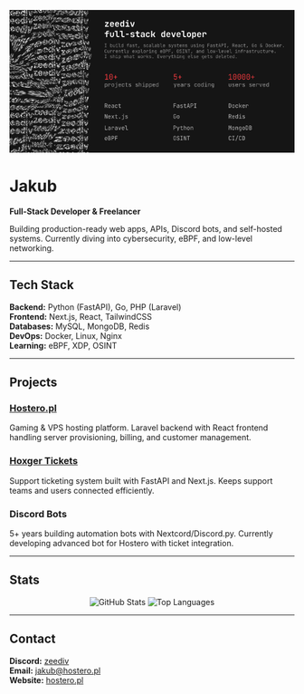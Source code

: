 <p align="center">
  <img src=".github/images/banner.png" alt="zeediv banner" />
</p>

# Jakub

**Full-Stack Developer & Freelancer**

Building production-ready web apps, APIs, Discord bots, and self-hosted systems. Currently diving into cybersecurity, eBPF, and low-level networking.

---

## Tech Stack

**Backend:** Python (FastAPI), Go, PHP (Laravel)  
**Frontend:** Next.js, React, TailwindCSS  
**Databases:** MySQL, MongoDB, Redis  
**DevOps:** Docker, Linux, Nginx  
**Learning:** eBPF, XDP, OSINT

---

## Projects

### [Hostero.pl](https://hostero.pl)
Gaming & VPS hosting platform. Laravel backend with React frontend handling server provisioning, billing, and customer management.

### [Hoxger Tickets](https://tickets.hoxger.pl)
Support ticketing system built with FastAPI and Next.js. Keeps support teams and users connected efficiently.

### Discord Bots
5+ years building automation bots with Nextcord/Discord.py. Currently developing advanced bot for Hostero with ticket integration.

---

## Stats

<div align="center">
  
![GitHub Stats](https://github-readme-streak-stats.herokuapp.com/?user=zeedivx&theme=dark&hide_border=true)
![Top Languages](https://github-readme-stats.vercel.app/api/wakatime?username=zeediv&hide_border=true&theme=dark)

</div>

---

## Contact

**Discord:** [zeediv](https://discord.com/users/444132380119138312)  
**Email:** jakub@hostero.pl  
**Website:** [hostero.pl](https://hostero.pl)
